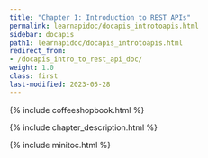 ```yaml
---
title: "Chapter 1: Introduction to REST APIs"
permalink: learnapidoc/docapis_introtoapis.html
sidebar: docapis
path1: learnapidoc/docapis_introtoapis.html
redirect_from:
- /docapis_intro_to_rest_api_doc/
weight: 1.0
class: first
last-modified: 2023-05-28
---
```


{% include coffeeshopbook.html %}

{% include chapter_description.html %}

{% include minitoc.html %}
